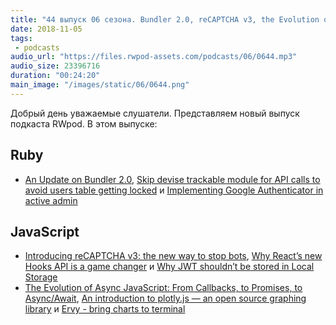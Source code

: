 ```yaml
---
title: "44 выпуск 06 сезона. Bundler 2.0, reCAPTCHA v3, the Evolution of Async JavaScript, Plotly.js, Ervy и прочее"
date: 2018-11-05
tags:
 - podcasts
audio_url: "https://files.rwpod-assets.com/podcasts/06/0644.mp3"
audio_size: 23396716
duration: "00:24:20"
main_image: "/images/static/06/0644.png"
---
```


Добрый день уважаемые слушатели. Представляем новый выпуск подкаста RWpod. В этом выпуске:

## Ruby

 - [An Update on Bundler 2.0](https://bundler.io/blog/2018/11/04/an-update-on-bundler-2.html), [Skip devise trackable module for API calls to avoid users table getting locked](https://blog.bigbinary.com/2018/10/30/skip-devise-trackable-module-for-api-calls.html) и [Implementing Google Authenticator in active admin](https://blog.kodius.io/2018/10/31/implementing-google-authenticator-in-active-admin)

## JavaScript

 - [Introducing reCAPTCHA v3: the new way to stop bots](https://security.googleblog.com/2018/10/introducing-recaptcha-v3-new-way-to.html), [Why React’s new Hooks API is a game changer](https://itnext.io/why-reacts-hooks-api-is-a-game-changer-8731c2b0a8c) и [Why JWT shouldn’t be stored in Local Storage](https://itnext.io/why-jwt-shouldnt-be-stored-in-local-storage-aa9aeacc46a0)
 - [The Evolution of Async JavaScript: From Callbacks, to Promises, to Async/Await](https://tylermcginnis.com/async-javascript-from-callbacks-to-promises-to-async-await/), [An introduction to plotly.js — an open source graphing library](https://medium.freecodecamp.org/an-introduction-to-plotly-js-an-open-source-graphing-library-c036a1876e2e) и [Ervy - bring charts to terminal](https://www.chunqiuyiyu.com/ervy/)

